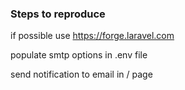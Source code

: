 ### Steps to reproduce

if possible use https://forge.laravel.com

populate smtp options in .env file

send notification to email in / page
